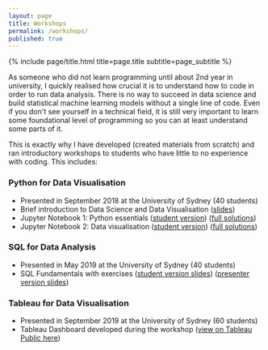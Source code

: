 ```yaml
---
layout: page
title: Workshops
permalink: /workshops/
published: true
---
```


<div class="page" markdown="1">

{% include page/title.html title=page.title subtitle=page_subtitle %}

As someone who did not learn programming until about 2nd year in university, I quickly realised how crucial it is to understand how to code in order to run data analysis. There is no way to succeed in data science and build statistical machine learning models without a single line of code. Even if you don't see yourself in a technical field, it is still very important to learn some foundational level of programming so you can at least understand some parts of it.

This is exactly why I have developed (created materials from scratch) and ran introductory workshops to students who have little to no experience with coding. This includes:

### Python for Data Visualisation

- Presented in September 2018 at the University of Sydney (40 students)
- Brief introduction to Data Science and Data Visualisation ([slides](https://github.com/jeffreycklo/python_workshop/blob/master/BISA_Workshop_Python_v2cS.pdf))
- Jupyter Notebook 1: Python essentials ([student version](https://nbviewer.jupyter.org/github/jeffreycklo/python_workshop/blob/master/activity_1.ipynb)) ([full solutions](https://nbviewer.jupyter.org/github/jeffreycklo/python_workshop/blob/master/activity_1_solution.ipynb))
- Jupyter Notebook 2: Data visualisation ([student version](https://nbviewer.jupyter.org/github/jeffreycklo/python_workshop/blob/master/activity_2.ipynb)) ([full solutions](https://nbviewer.jupyter.org/github/jeffreycklo/python_workshop/blob/master/activity_2_solution.ipynb))

### SQL for Data Analysis

- Presented in May 2019 at the University of Sydney (40 students)
- SQL Fundamentals with exercises ([student version slides](https://github.com/jeffreycklo/sql_workshop/blob/master/SQL_Workshop_Student_Version.pdf)) ([presenter version slides](https://github.com/jeffreycklo/sql_workshop/blob/master/SQL_Workshop_Full_Version.pdf))

### Tableau for Data Visualisation

- Presented in September 2019 at the University of Sydney (60 students)
- Tableau Dashboard developed during the workshop ([view on Tableau Public here](https://public.tableau.com/profile/jeffrey.lo#!/vizhome/KickstarterDashboardTechnology/TechDashboard))

